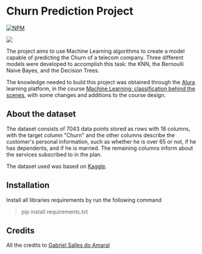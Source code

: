 # Churn Prediction Project
[![NPM](https://img.shields.io/npm/l/react)](https://github.com/devsuperior/sds1-wmazoni/blob/master/LICENSE) 

<img src="https://www.questback.com/wp-content/uploads/2022/07/Customer-churn-rate-1024x683.jpg" />

The project aims to use Machine Learning algorithms to create a model capable of predicting the Churn of a telecom company. Three different models were developed to accomplish this task: the KNN, the Bernoulli Naive Bayes, and the Decision Trees.


The knowledge needed to build this project was obtained through the [Alura](https://www.alura.com.br/) learning platform, in the course [Machine Learning: classification behind the scenes](https://cursos.alura.com.br/course/machine-learning-classificacao-tras-panos), with some changes and additions to the course design.

## About the dataset
The dataset consists of 7043 data points stored as rows with 18 columns, with the target column "Churn" and the other columns describe the customer's personal information, such as whether he is over 65 or not, if he has dependents, and if he is married. The remaining columns inform about the services subscribed to in the plan.


The dataset used was based on [Kaggle](https://www.kaggle.com/datasets/mnassrib/telecom-churn-datasets?select=churn-bigml-20.csv).

## Installation
Install all libraries requirements by run the following command

> pip install requirements.txt

## Credits

All the credits to [Gabriel Salles do Amaral](https://www.linkedin.com/in/gabriel-salles788/)
